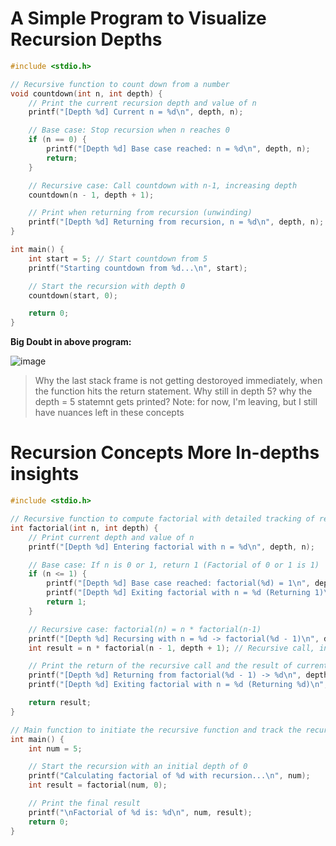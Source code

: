 

# A Simple Program to Visualize Recursion Depths 

```c
#include <stdio.h>

// Recursive function to count down from a number
void countdown(int n, int depth) {
    // Print the current recursion depth and value of n
    printf("[Depth %d] Current n = %d\n", depth, n);

    // Base case: Stop recursion when n reaches 0
    if (n == 0) {
        printf("[Depth %d] Base case reached: n = %d\n", depth, n);
        return;
    }

    // Recursive case: Call countdown with n-1, increasing depth
    countdown(n - 1, depth + 1);

    // Print when returning from recursion (unwinding)
    printf("[Depth %d] Returning from recursion, n = %d\n", depth, n);
}

int main() {
    int start = 5; // Start countdown from 5
    printf("Starting countdown from %d...\n", start);

    // Start the recursion with depth 0
    countdown(start, 0);

    return 0;
}


```

**Big Doubt in above program:**

![image](https://github.com/user-attachments/assets/c9a5fe4e-22a7-4a0a-a701-69d79c40f77d)


>Why the last stack frame is not getting destoroyed immediately, when the function hits the return statement. Why still in depth 5? why the depth = 5 statemnt gets printed?
>Note: for now, I'm leaving, but I still have nuances left in these concepts

# Recursion Concepts More In-depths insights


```c
#include <stdio.h>

// Recursive function to compute factorial with detailed tracking of recursion concepts
int factorial(int n, int depth) {
    // Print current depth and value of n
    printf("[Depth %d] Entering factorial with n = %d\n", depth, n);

    // Base case: If n is 0 or 1, return 1 (Factorial of 0 or 1 is 1)
    if (n <= 1) {
        printf("[Depth %d] Base case reached: factorial(%d) = 1\n", depth, n);
        printf("[Depth %d] Exiting factorial with n = %d (Returning 1)\n", depth, n);
        return 1;
    }

    // Recursive case: factorial(n) = n * factorial(n-1)
    printf("[Depth %d] Recursing with n = %d -> factorial(%d - 1)\n", depth, n, n);
    int result = n * factorial(n - 1, depth + 1); // Recursive call, increasing depth

    // Print the return of the recursive call and the result of current computation
    printf("[Depth %d] Returning from factorial(%d - 1) -> %d\n", depth, n, result);
    printf("[Depth %d] Exiting factorial with n = %d (Returning %d)\n", depth, n, result);

    return result;
}

// Main function to initiate the recursive function and track the recursion process
int main() {
    int num = 5;

    // Start the recursion with an initial depth of 0
    printf("Calculating factorial of %d with recursion...\n", num);
    int result = factorial(num, 0);

    // Print the final result
    printf("\nFactorial of %d is: %d\n", num, result);
    return 0;
}

```
